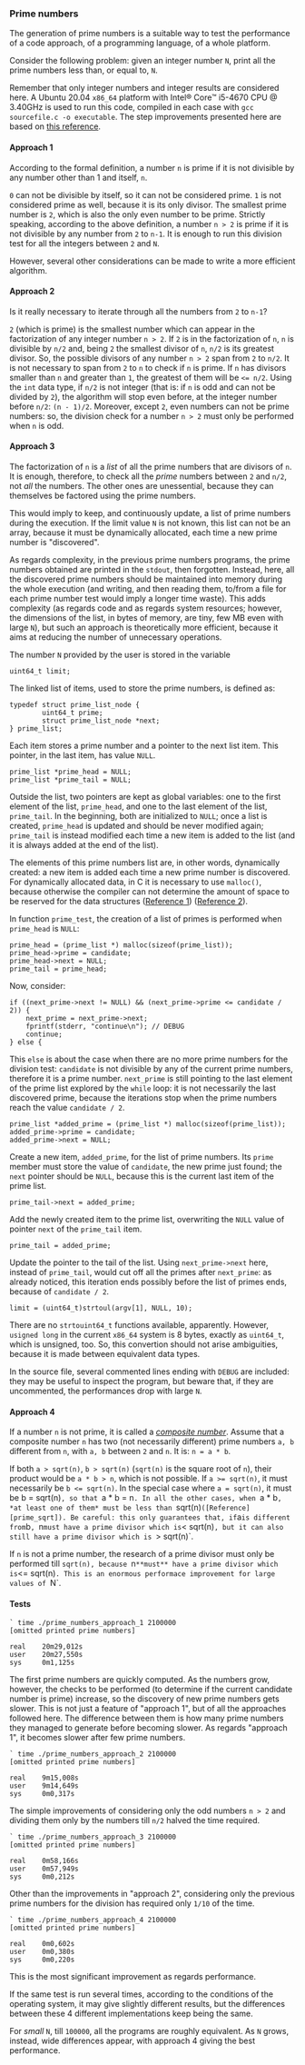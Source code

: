 ### Prime numbers

The generation of prime numbers is a suitable way to test the performance of a code approach, of a programming language, of a whole platform.

Consider the following problem: given an integer number `N`, print all the prime numbers less than, or equal to, `N`.

Remember that only integer numbers and integer results are considered here. A Ubuntu 20.04 `x86_64` platform with Intel&reg; Core&trade; i5-4670 CPU @ 3.40GHz is used to run this code, compiled in each case with `gcc sourcefile.c -o executable`. The step improvements presented here are based on [this reference](https://www.geeksforgeeks.org/program-to-print-first-n-prime-numbers/).

#### Approach 1
According to the formal definition, a number `n` is prime if it is not divisible by any number other than 1 and itself, `n`. 

`0` can not be divisible by itself, so it can not be considered prime. `1` is not considered prime as well, because it is its only divisor. The smallest prime number is `2`, which is also the only even number to be prime. Strictly speaking, according to the above definition, a number `n > 2` is prime if it is not divisible by any number from `2` to `n-1`. It is enough to run this division test for all the integers between `2` and `N`.

However, several other considerations can be made to write a more efficient algorithm.

#### Approach 2
Is it really necessary to iterate through all the numbers from `2` to `n-1`?

`2` (which is prime) is the smallest number which can appear in the factorization of any integer number `n > 2`. If `2` is in the factorization of `n`, `n` is divisible by `n/2` and, being `2` the smallest divisor of `n`, `n/2` is its greatest divisor. So, the possible divisors of any number `n > 2` span from `2` to `n/2`. It is not necessary to span from `2` to `n` to check if `n` is prime. If `n` has divisors smaller than `n` and greater than `1`, the greatest of them will be `<= n/2`. Using the `int` data type, if `n/2` is not integer (that is: if `n` is odd and can not be divided by `2`), the algorithm will stop even before, at the integer number before `n/2`: `(n - 1)/2`. Moreover, except `2`, even numbers can not be prime numbers: so, the division check for a number `n > 2` must only be performed when `n` is odd.

#### Approach 3
The factorization of `n` is a *list* of all the prime numbers that are divisors of `n`. It is enough, therefore, to check all the *prime* numbers between `2` and `n/2`, not *all* the numbers. The other ones are unessential, because they can themselves be factored using the prime numbers.

This would imply to keep, and continuously update, a list of prime numbers during the execution. If the limit value `N` is not known, this list can not be an array, because it must be dynamically allocated, each time a new prime number is "discovered".

As regards complexity, in the previous prime numbers programs, the prime numbers obtained are printed in the `stdout`, then forgotten. Instead, here, all the discovered prime numbers should be maintained into memory during the whole execution (and writing, and then reading them, to/from a file for each prime number test would imply a longer time waste). This adds complexity (as regards code and as regards system resources; however, the dimensions of the list, in bytes of memory, are tiny, few MB even with large `N`), but such an approach is theoretically more efficient, because it aims at reducing the number of unnecessary operations.

The number `N` provided by the user is stored in the variable

```
uint64_t limit;
```

The linked list of items, used to store the prime numbers, is defined as:

```
typedef struct prime_list_node {
        uint64_t prime;
        struct prime_list_node *next;
} prime_list;
```

Each item stores a prime number and a pointer to the next list item. This pointer, in the last item, has value `NULL`.

```
prime_list *prime_head = NULL;
prime_list *prime_tail = NULL;
```

Outside the list, two pointers are kept as global variables: one to the first element of the list, `prime_head`, and one to the last element of the list, `prime_tail`. In the beginning, both are initialized to `NULL`; once a list is created, `prime_head` is updated and should be never modified again; `prime_tail` is instead modified each time a new item is added to the list (and it is always added at the end of the list).

The elements of this prime numbers list are, in other words, dynamically created: a new item is added each time a new prime number is discovered. For dynamically allocated data, in C it is necessary to use `malloc()`, because otherwise the compiler can not determine the amount of space to be reserved for the data structures ([Reference 1][dynamic_allocation_1]) ([Reference 2][dynamic_allocation_2]).

In function `prime_test`, the creation of a list of primes is performed when `prime_head` is `NULL`:

```
prime_head = (prime_list *) malloc(sizeof(prime_list));
prime_head->prime = candidate;
prime_head->next = NULL;
prime_tail = prime_head;
```

Now, consider:

```
if ((next_prime->next != NULL) && (next_prime->prime <= candidate / 2)) {
	next_prime = next_prime->next;
	fprintf(stderr, "continue\n"); // DEBUG
	continue;
} else {
```

This `else` is about the case when there are no more prime numbers for the division test: `candidate` is not divisible by any of the current prime numbers, therefore it is a prime number. `next_prime` is still pointing to the last element of the prime list explored by the `while` loop: it is not necessarily the last discovered prime, because the iterations stop when the prime numbers reach the value `candidate / 2`.

```
prime_list *added_prime = (prime_list *) malloc(sizeof(prime_list));
added_prime->prime = candidate;
added_prime->next = NULL;
```

Create a new item, `added_prime`, for the list of prime numbers. Its `prime` member must store the value of `candidate`, the new prime just found; the `next` pointer should be `NULL`, because this is the current last item of the prime list.

    prime_tail->next = added_prime;

Add the newly created item to the prime list, overwriting the `NULL` value of pointer `next` of the `prime_tail` item.

    prime_tail = added_prime;

Update the pointer to the tail of the list. Using `next_prime->next` here, instead of `prime_tail`, would cut off all the primes after `next_prime`: as already noticed, this iteration ends possibly before the list of primes ends, because of `candidate / 2`.

    limit = (uint64_t)strtoul(argv[1], NULL, 10);

There are no `strtouint64_t` functions available, apparently. However, `usigned long` in the current `x86_64` system is 8 bytes, exactly as `uint64_t`, which is unsigned, too. So, this convertion should not arise ambiguities, because it is made between equivalent data types.

In the source file, several commented lines ending with `DEBUG` are included: they may be useful to inspect the program, but beware that, if they are uncommented, the performances drop with large `N`.


#### Approach 4
If a number `n` is not prime, it is called a [*composite number*](https://en.wikipedia.org/wiki/Composite_number). Assume that a composite number `n` has two (not necessarily different) prime numbers `a, b` different from `n`, with `a, b` between `2` and `n`. It is: `n = a * b`.

If both `a > sqrt(n)`, `b > sqrt(n)` (`sqrt(n)` is the square root of `n`), their product would be `a * b > n`, which is not possible. If `a >= sqrt(n)`, it must necessarily be `b <= sqrt(n)`. In the special case where `a = sqrt(n)`, it must be b = sqrt(n)`, so that `a * b = n`. In all the other cases, when `a * b`, *at least one of them* must be less than `sqrt(n)` ([Reference][prime_sqrt]). Be careful: this only guarantees that, if `a` is different from `b`, `n` must have a prime divisor which is `< sqrt(n)`, but it can also still have a prime divisor which is `> sqrt(n)`.

If `n` is not a prime number, the research of a prime divisor must only be performed till `sqrt(n), because `n` **must** have a prime divisor which is `<= sqrt(n)`. This is an enormous performace improvement for large values of `N`.


#### Tests

```
` time ./prime_numbers_approach_1 2100000
[omitted printed prime numbers]

real    20m29,012s
user    20m27,550s
sys     0m1,125s
```

The first prime numbers are quickly computed. As the numbers grow, however, the checks to be performed (to determine if the current candidate number is prime) increase, so the discovery of new prime numbers gets slower. This is not just a feature of "approach 1", but of all the approaches followed here. The difference between them is how many prime numbers they managed to generate before becoming slower. As regards "approach 1", it becomes slower after few prime numbers.


```
` time ./prime_numbers_approach_2 2100000
[omitted printed prime numbers]

real    9m15,008s
user    9m14,649s
sys     0m0,317s
```

The simple improvements of considering only the odd numbers `n > 2` and dividing them only by the numbers till `n/2` halved the time required.


```
` time ./prime_numbers_approach_3 2100000
[omitted printed prime numbers]

real    0m58,166s
user    0m57,949s
sys     0m0,212s
```

Other than the improvements in "approach 2", considering only the previous prime numbers for the division has required only `1/10` of the time.

```
` time ./prime_numbers_approach_4 2100000
[omitted printed prime numbers]

real    0m0,602s
user    0m0,380s
sys     0m0,220s
```

This is the most significant improvement as regards performance.

If the same test is run several times, according to the conditions of the operating system, it may give slightly different results, but the differences between these 4 different implementations keep being the same.

For *small* `N`, till `100000`, all the programs are roughly equivalent. As `N` grows, instead, wide differences appear, with approach 4 giving the best performance.



[dynamic_allocation_1]: https://stackoverflow.com/a/3889495
[dynamic_allocation_2]: https://www.learn-c.org/en/Linked_lists
[prime_sqrt]: http://mathandmultimedia.com/2012/06/02/determining-primes-through-square-root/
